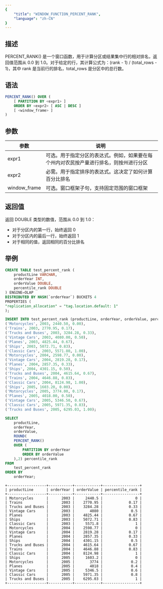 ```yaml
---
{
    "title": "WINDOW_FUNCTION_PERCENT_RANK",
    "language": "zh-CN"
}
---
```


<!--  Licensed to the Apache Software Foundation (ASF) under one or more contributor license agreements.  See the NOTICE file distributed with this work for additional information regarding copyright ownership.  The ASF licenses this file to you under the Apache License, Version 2.0 (the "License"); you may not use this file except in compliance with the License.  You may obtain a copy of the License at

  http://www.apache.org/licenses/LICENSE-2.0

Unless required by applicable law or agreed to in writing, software distributed under the License is distributed on an "AS IS" BASIS, WITHOUT WARRANTIES OR CONDITIONS OF ANY KIND, either express or implied.  See the License for the specific language governing permissions and limitations under the License. -->

## 描述

PERCENT_RANK() 是一个窗口函数，用于计算分区或结果集中行的相对排名，返回值范围从 0.0 到 1.0。对于给定的行，其计算公式为：(rank - 1) / (total_rows - 1)，其中 rank 是当前行的排名，total_rows 是分区中的总行数。

## 语法

```sql
PERCENT_RANK() OVER ( 
    [ PARTITION BY <expr1> ] 
    ORDER BY <expr2> [ ASC | DESC ] 
    [ <window_frame> ]
)
```

## 参数
| 参数         | 说明                                                                                   |
| ------------ | -------------------------------------------------------------------------------------- |
| expr1        | 可选。用于指定分区的表达式。例如，如果要在每个州内对农民按产量进行排名，则按州进行分区 |
| expr2        | 必需。用于指定排序的表达式。这决定了如何计算百分比排名                                 |
| window_frame | 可选。窗口框架子句，支持固定范围的窗口框架                                             |

## 返回值

返回 DOUBLE 类型的数值，范围从 0.0 到 1.0：
- 对于分区内的第一行，始终返回 0
- 对于分区内的最后一行，始终返回 1
- 对于相同的值，返回相同的百分比排名

## 举例

```sql
CREATE TABLE test_percent_rank (
    productLine VARCHAR,
    orderYear INT,
    orderValue DOUBLE,
    percentile_rank DOUBLE
) ENGINE=OLAP
DISTRIBUTED BY HASH(`orderYear`) BUCKETS 4
PROPERTIES (
"replication_allocation" = "tag.location.default: 1"
);
```

```sql
INSERT INTO test_percent_rank (productLine, orderYear, orderValue, percentile_rank) VALUES
('Motorcycles', 2003, 2440.50, 0.00),
('Trains', 2003, 2770.95, 0.17),
('Trucks and Buses', 2003, 3284.28, 0.33),
('Vintage Cars', 2003, 4080.00, 0.50),
('Planes', 2003, 4825.44, 0.67),
('Ships', 2003, 5072.71, 0.83),
('Classic Cars', 2003, 5571.80, 1.00),
('Motorcycles', 2004, 2598.77, 0.00),
('Vintage Cars', 2004, 2819.28, 0.17),
('Planes', 2004, 2857.35, 0.33),
('Ships', 2004, 4301.15, 0.50),
('Trucks and Buses', 2004, 4615.64, 0.67),
('Trains', 2004, 4646.88, 0.83),
('Classic Cars', 2004, 8124.98, 1.00),
('Ships', 2005, 1603.20, 0.00),
('Motorcycles', 2005, 3774.00, 0.17),
('Planes', 2005, 4018.00, 0.50),
('Vintage Cars', 2005, 5346.50, 0.67),
('Classic Cars', 2005, 5971.35, 0.83),
('Trucks and Buses', 2005, 6295.03, 1.00);
```

```sql
SELECT
    productLine,
    orderYear,
    orderValue,
    ROUND(
    PERCENT_RANK()
    OVER (
        PARTITION BY orderYear
        ORDER BY orderValue
    ),2) percentile_rank
FROM
    test_percent_rank
ORDER BY
    orderYear;
```

```text
+------------------+-----------+------------+-----------------+
| productLine      | orderYear | orderValue | percentile_rank |
+------------------+-----------+------------+-----------------+
| Motorcycles      |      2003 |     2440.5 |               0 |
| Trains           |      2003 |    2770.95 |            0.17 |
| Trucks and Buses |      2003 |    3284.28 |            0.33 |
| Vintage Cars     |      2003 |       4080 |             0.5 |
| Planes           |      2003 |    4825.44 |            0.67 |
| Ships            |      2003 |    5072.71 |            0.83 |
| Classic Cars     |      2003 |     5571.8 |               1 |
| Motorcycles      |      2004 |    2598.77 |               0 |
| Vintage Cars     |      2004 |    2819.28 |            0.17 |
| Planes           |      2004 |    2857.35 |            0.33 |
| Ships            |      2004 |    4301.15 |             0.5 |
| Trucks and Buses |      2004 |    4615.64 |            0.67 |
| Trains           |      2004 |    4646.88 |            0.83 |
| Classic Cars     |      2004 |    8124.98 |               1 |
| Ships            |      2005 |     1603.2 |               0 |
| Motorcycles      |      2005 |       3774 |             0.2 |
| Planes           |      2005 |       4018 |             0.4 |
| Vintage Cars     |      2005 |     5346.5 |             0.6 |
| Classic Cars     |      2005 |    5971.35 |             0.8 |
| Trucks and Buses |      2005 |    6295.03 |               1 |
+------------------+-----------+------------+-----------------+
```